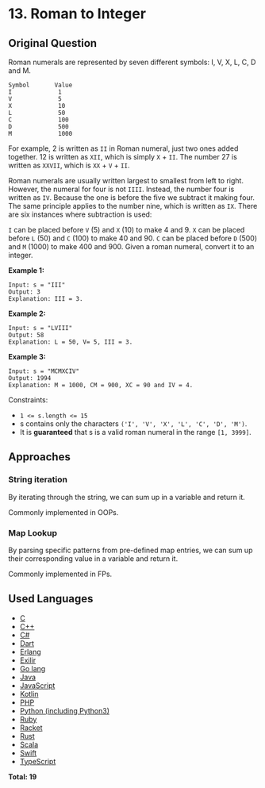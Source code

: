 # 13. Roman to Integer
## Original Question

Roman numerals are represented by seven different symbols: I, V, X, L, C, D and M.

```
Symbol       Value
I             1
V             5
X             10
L             50
C             100
D             500
M             1000
```
For example, 2 is written as `II` in Roman numeral, just two ones added together. 12 is written as `XII`, which is simply `X` + `II`. The number 27 is written as `XXVII`, which is `XX` + `V` + `II`.

Roman numerals are usually written largest to smallest from left to right. However, the numeral for four is not `IIII`. Instead, the number four is written as `IV`. Because the one is before the five we subtract it making four. The same principle applies to the number nine, which is written as `IX`. There are six instances where subtraction is used:

`I` can be placed before `V` (5) and `X` (10) to make 4 and 9. 
`X` can be placed before `L` (50) and `C` (100) to make 40 and 90. 
`C` can be placed before `D` (500) and `M` (1000) to make 400 and 900.
Given a roman numeral, convert it to an integer.

 

**Example 1:**

```
Input: s = "III"
Output: 3
Explanation: III = 3.
```
**Example 2:**

```
Input: s = "LVIII"
Output: 58
Explanation: L = 50, V= 5, III = 3.
```
**Example 3:**

```
Input: s = "MCMXCIV"
Output: 1994
Explanation: M = 1000, CM = 900, XC = 90 and IV = 4.
```

Constraints:

- `1 <= s.length <= 15`
- s contains only the characters `('I', 'V', 'X', 'L', 'C', 'D', 'M')`.
- It is **guaranteed** that s is a valid roman numeral in the range `[1, 3999]`.

## Approaches
### String iteration
By iterating through the string, we can sum up in a variable and return it.

Commonly implemented in OOPs.
### Map Lookup
By parsing specific patterns from pre-defined map entries, we can sum up their corresponding value in a variable and return it. 

Commonly implemented in FPs.

## Used Languages
- [C](./solution.c)
- [C++](./solution.cpp)
- [C#](./solution.cs)
- [Dart](./solution.dart)
- [Erlang](./solution.erl)
- [Exilir](./solution.ex)
- [Go lang](./solution.go)
- [Java](./solution.java)
- [JavaScript](./solution.js)
- [Kotlin](./solution.kt)
- [PHP](./solution.php)
- [Python (including Python3)](./solution.py)
- [Ruby](./solution.rb)
- [Racket](./solution.rkt)
- [Rust](./solution.rs)
- [Scala](./solution.sc)
- [Swift](./solution.swift)
- [TypeScript](./solution.ts)

**Total: 19**
